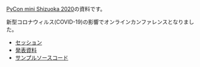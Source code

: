 [PyCon mini Shizuoka 2020](https://shizuoka.pycon.jp/)の資料です。

新型コロナウィルス(COVID-19)の影響でオンラインカンファレンスとなりました。

* [セッション](https://shizuoka.pycon.jp/session/rhoboro/)
* [発表資料](https://docs.google.com/presentation/d/1fGZkxBJVbIcBgAkhJOSjOzqAarTwZVvT9J1FnyewRFY/edit#slide=id.p)
* [サンプルソースコード](./src)

